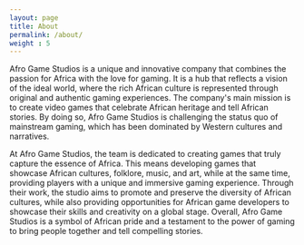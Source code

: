 ```yaml
---
layout: page
title: About
permalink: /about/
weight : 5
---
```

<section id="about" class="section">
  <p>Afro Game Studios is a unique and innovative company that combines the passion for Africa with the love for gaming. It is a hub that reflects a vision of the ideal world, where the rich African culture is represented through original and authentic gaming experiences. The company's main mission is to create video games that celebrate African heritage and tell African stories. By doing so, Afro Game Studios is challenging the status quo of mainstream gaming, which has been dominated by Western cultures and narratives.</p>

<p>At Afro Game Studios, the team is dedicated to creating games that truly capture the essence of Africa. This means developing games that showcase African cultures, folklore, music, and art, while at the same time, providing players with a unique and immersive gaming experience. Through their work, the studio aims to promote and preserve the diversity of African cultures, while also providing opportunities for African game developers to showcase their skills and creativity on a global stage. Overall, Afro Game Studios is a symbol of African pride and a testament to the power of gaming to bring people together and tell compelling stories.</p>
</section>